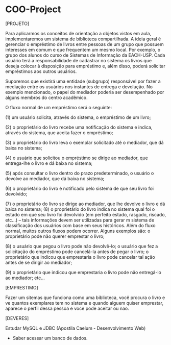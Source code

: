 # COO-Project

[PROJETO]

  Para aplicarmos os conceitos de orientação a objetos vistos em aula, implementaremos um sistema de biblioteca compartilhada. A ideia geral é gerenciar o empréstimo de livros entre pessoas de um grupo que possuem
interesses em comum e que frequentem um mesmo local. Por exemplo, o grupo dos alunos do curso de Sistemas de Informação da EACH-USP. Cada usuário terá a responsabilidade de cadastrar no sistema os livros que deseja colocar à disposição para empréstimo e, além disso, poderá solicitar empréstimos aos outros usuários.

  Suporemos que existirá uma entidade (subgrupo) responsável por fazer a mediação entre os usuários nos instantes de entrega
e devolução. No exemplo mencionado, o papel do mediador poderia ser desempenhado por alguns membros do centro acadêmico.

O fluxo normal de um empréstimo será o seguinte: 

(1) um usuário solicita, através do sistema, o empréstimo de um livro; 

(2) o proprietário do livro recebe uma notificação do sistema e indica, através do sistema, que aceita fazer o empréstimo; 

(3) o proprietário do livro leva o exemplar solicitado até o mediador, que dá baixa no sistema; 

(4) o usuário que solicitou o empréstimo se dirige ao mediador, que entrega-lhe o livro e dá baixa no sistema;

(5) após consultar o livro dentro do prazo predeterminado, o usuário o devolve ao mediador, que dá baixa no sistema;

(6) o proprietário do livro é notificado pelo sistema de que seu livro foi devolvido; 

(7) o proprietário do livro se dirige ao mediador, que lhe devolve o livro e dá baixa no sistema; (8) o proprietário do livro indica no sistema qual foi o estado em que seu livro foi devolvido (em perfeito estado, rasgado, riscado, etc...) – tais informações devem ser utilizadas para gerar m sistema de classificação dos usuários com base em seus históricos. Além do fluxo normal, muitos outros fluxos podem ocorrer. Alguns exemplos são: o proprietário pode não querer emprestar o livro;

(8) o usuário que pegou o livro pode não devolvê-lo; o usuário que fez a solicitação do empréstimo pode cancelá-la antes de pegar o livro; o proprietário que indicou que emprestaria o livro pode cancelar tal ação antes de se dirigir ao mediador;

(9) o proprietário que indicou que emprestaria o livro pode não entregá-lo ao mediador; etc...

[EMPRESTIMO]

  Fazer um sitemas que funciona como uma biblioteca, você procura o livro e ve quantos exemplares tem no sistema e quando alguem quiser emprestar, aparece o perfil dessa pessoa e voce pode aceitar ou nao.


[DEVERES]

  Estudar MySQL e JDBC (Apostila Caelum - Desenvolvimento Web)
   - Saber acessar um banco de dados.
